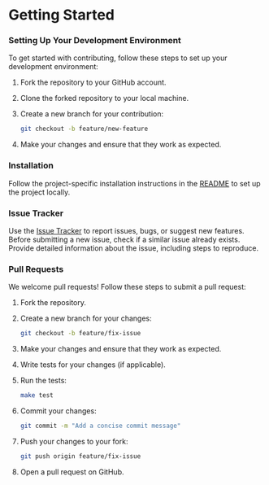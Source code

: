 # Getting Started

### Setting Up Your Development Environment

To get started with contributing, follow these steps to set up your development environment:

1. Fork the repository to your GitHub account.
2. Clone the forked repository to your local machine.
3. Create a new branch for your contribution:

    ```bash
    git checkout -b feature/new-feature
    ```

4. Make your changes and ensure that they work as expected.

### Installation

Follow the project-specific installation instructions in the [README](README.md) to set up the project locally.



### Issue Tracker

Use the [Issue Tracker](https://github.com/angu10/thanos_kube_chaos/issues) to report issues, bugs, or suggest new features. Before submitting a new issue, check if a similar issue already exists. Provide detailed information about the issue, including steps to reproduce.

### Pull Requests

We welcome pull requests! Follow these steps to submit a pull request:

1. Fork the repository.
2. Create a new branch for your changes:

    ```bash
    git checkout -b feature/fix-issue
    ```

3. Make your changes and ensure that they work as expected.
4. Write tests for your changes (if applicable).
5. Run the tests:

    ```bash
    make test
    ```

6. Commit your changes:

    ```bash
    git commit -m "Add a concise commit message"
    ```

7. Push your changes to your fork:

    ```bash
    git push origin feature/fix-issue
    ```

8. Open a pull request on GitHub.

